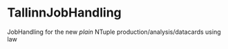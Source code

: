 # TallinnJobHandling
JobHandling for the new *plain* NTuple production/analysis/datacards using law
